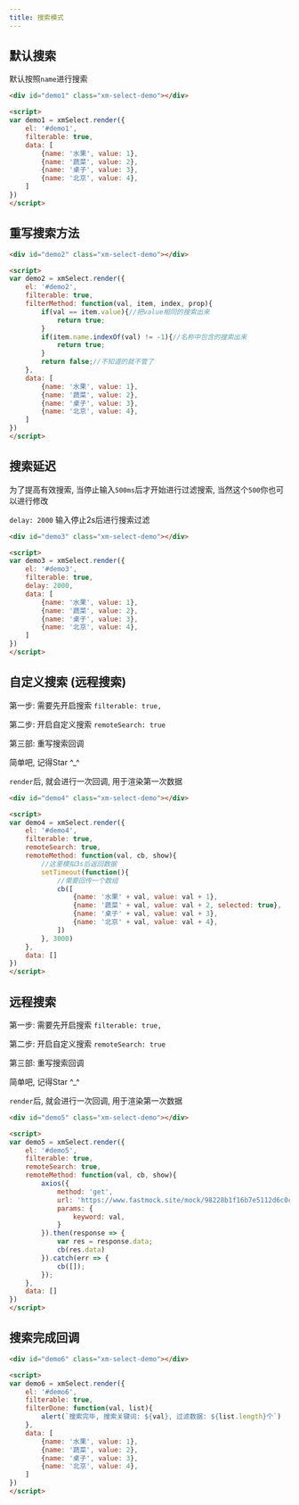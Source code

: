 ```yaml
---
title: 搜索模式
---
```



## 默认搜索

默认按照`name`进行搜索
```html
<div id="demo1" class="xm-select-demo"></div>

<script>
var demo1 = xmSelect.render({
	el: '#demo1', 
	filterable: true,
	data: [
		{name: '水果', value: 1},
		{name: '蔬菜', value: 2},
		{name: '桌子', value: 3},
		{name: '北京', value: 4},
	]
})
</script>
```


## 重写搜索方法

```html
<div id="demo2" class="xm-select-demo"></div>

<script>
var demo2 = xmSelect.render({
	el: '#demo2', 
	filterable: true,
	filterMethod: function(val, item, index, prop){
		if(val == item.value){//把value相同的搜索出来
			return true;
		}
		if(item.name.indexOf(val) != -1){//名称中包含的搜索出来
			return true;
		}
		return false;//不知道的就不管了
	},
	data: [
		{name: '水果', value: 1},
		{name: '蔬菜', value: 2},
		{name: '桌子', value: 3},
		{name: '北京', value: 4},
	]
})
</script>
```


## 搜索延迟

为了提高有效搜索, 当停止输入`500ms`后才开始进行过滤搜索, 当然这个`500`你也可以进行修改

`delay: 2000` 输入停止2s后进行搜索过滤
```html
<div id="demo3" class="xm-select-demo"></div>

<script>
var demo3 = xmSelect.render({
	el: '#demo3', 
	filterable: true,
	delay: 2000,
	data: [
		{name: '水果', value: 1},
		{name: '蔬菜', value: 2},
		{name: '桌子', value: 3},
		{name: '北京', value: 4},
	]
})
</script>
```


## 自定义搜索 (远程搜索)

第一步: 需要先开启搜索 `filterable: true,`

第二步: 开启自定义搜索 `remoteSearch: true`

第三部: 重写搜索回调

简单吧, 记得Star ^_^

`render`后, 就会进行一次回调, 用于渲染第一次数据
```html
<div id="demo4" class="xm-select-demo"></div>

<script>
var demo4 = xmSelect.render({
	el: '#demo4', 
	filterable: true,
	remoteSearch: true,
	remoteMethod: function(val, cb, show){
		//这里模拟3s后返回数据
		setTimeout(function(){
			//需要回传一个数组
			cb([
				{name: '水果' + val, value: val + 1},
				{name: '蔬菜' + val, value: val + 2, selected: true},
				{name: '桌子' + val, value: val + 3},
				{name: '北京' + val, value: val + 4},
			])
		}, 3000)
	},
	data: []
})
</script>
```


##  远程搜索

第一步: 需要先开启搜索 `filterable: true,`

第二步: 开启自定义搜索 `remoteSearch: true`

第三部: 重写搜索回调

简单吧, 记得Star ^_^

`render`后, 就会进行一次回调, 用于渲染第一次数据
```html
<div id="demo5" class="xm-select-demo"></div>

<script>
var demo5 = xmSelect.render({
	el: '#demo5', 
	filterable: true,
	remoteSearch: true,
	remoteMethod: function(val, cb, show){
		axios({
			method: 'get',
			url: 'https://www.fastmock.site/mock/98228b1f16b7e5112d6c0c87921eabc1/xmSelect/search',
			params: {
				keyword: val,
			}
		}).then(response => {
			var res = response.data;
			cb(res.data)
		}).catch(err => {
			cb([]);
		});
	},
	data: []
})
</script>
```


##  搜索完成回调

```html
<div id="demo6" class="xm-select-demo"></div>

<script>
var demo6 = xmSelect.render({
	el: '#demo6', 
	filterable: true,
	filterDone: function(val, list){
		alert(`搜索完毕, 搜索关键词: ${val}, 过滤数据: ${list.length}个`)
	},
	data: [
		{name: '水果', value: 1},
		{name: '蔬菜', value: 2},
		{name: '桌子', value: 3},
		{name: '北京', value: 4},
	]
})
</script>
```
